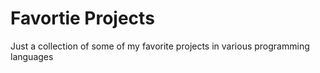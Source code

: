 # Favortie Projects
Just a collection of some of my favorite projects in various programming languages
